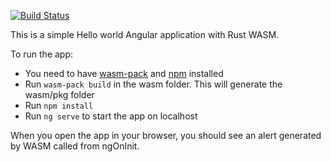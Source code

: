 [![Build Status](https://dev.azure.com/9motom6/rust-wasm-angular/_apis/build/status/9motom6.rust-wasm-angular?branchName=master)](https://dev.azure.com/9motom6/rust-wasm-angular/_build/latest?definitionId=2&branchName=master)

This is a simple Hello world Angular application with Rust WASM.

To run the app:
* You need to have [wasm-pack](https://rustwasm.github.io/wasm-pack/) and [npm](https://www.npmjs.com/get-npm) installed  
* Run `wasm-pack build` in the wasm folder. This will generate the wasm/pkg folder
* Run `npm install`  
* Run `ng serve` to start the app on localhost

When you open the app in your browser, you should see an alert generated by WASM called from ngOnInit.
